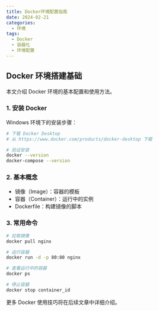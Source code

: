 ```yaml
---
title: Docker环境配置指南
date: 2024-02-21
categories:
  - 环境
tags:
  - Docker
  - 容器化
  - 环境配置
---
```


## Docker 环境搭建基础

本文介绍 Docker 环境的基本配置和使用方法。

### 1. 安装 Docker

Windows 环境下的安装步骤：

```bash
# 下载 Docker Desktop
# 从 https://www.docker.com/products/docker-desktop 下载

# 验证安装
docker --version
docker-compose --version
```

### 2. 基本概念

- 镜像（Image）：容器的模板
- 容器（Container）：运行中的实例
- Dockerfile：构建镜像的脚本

### 3. 常用命令

```bash
# 拉取镜像
docker pull nginx

# 运行容器
docker run -d -p 80:80 nginx

# 查看运行中的容器
docker ps

# 停止容器
docker stop container_id
```

更多 Docker 使用技巧将在后续文章中详细介绍。
